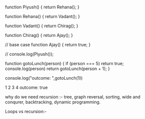 function Piyush() {
  return Rehana();
}

function Rehana() {
  return Vadant();
}

function Vadant() {
  return Chirag();
}

function Chirag() {
  return Ajay();
}

// base case
function Ajay() {
  return true;
}

// console.log(Piyush());

function gotoLunch(person) {
  if (person === 5) return true;
  console.log(person)
  return gotoLunch(person + 1);
}

console.log("outcome: ",gotoLunch(1))

1
2
3
4
outcome:  true


why do we need recursion :-
tree, graph reversal, sorting, wide and conqurer, backtracking, dynamic programming.


Loops vs recursion:-
